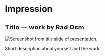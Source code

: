 # Impression

## Title — work by Rad Osm

![Screenshot from title slide of presentation.](img/title-slide.png)

Short description about yourself and the work.
